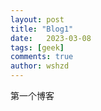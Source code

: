 ```yaml
---
layout: post
title: "Blog1"
date:   2023-03-08
tags: [geek]
comments: true
author: wshzd
---
```


第一个博客
